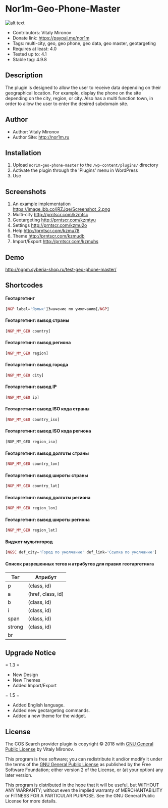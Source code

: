 # Nor1m-Geo-Phone-Master
![alt text](http://nor1m.ru/uploads/banner/11.png)
- Contributors: Vitaly Mironov
- Donate link: https://paypal.me/nor1m
- Tags: multi-city, geo, geo phone, geo data, geo master, geotargeting
- Requires at least: 4.0
- Tested up to: 4.1
- Stable tag: 4.9.8

## Description
The plugin is designed to allow the user to receive data depending on their geographical location. For example, display the phone on the site depending on the city, region, or city. Also has a multi function town, in order to allow the user to enter the desired subdomain site.

## Author
 
* Author: Vitaly Mironov
* Author Site: http://nor1m.ru
 
## Installation
 
1) Upload `nor1m-geo-phone-master` to the `/wp-content/plugins/` directory
2) Activate the plugin through the 'Plugins' menu in WordPress
3) Use

## Screenshots
 
1. An example implementation https://image.ibb.co/jRZJqe/Screenshot_2.png
2. Multi-city http://prntscr.com/kzmtsc
3. Geotargeting http://prntscr.com/kzmtyu
4. Settings http://prntscr.com/kzmu2o
5. Help http://prntscr.com/kzmu78
6. Theme http://prntscr.com/kzmudb
7. Import/Export http://prntscr.com/kzmuhs

## Demo
http://ngpm.syberia-shop.ru/test-geo-phone-master/

## Shortcodes

#### Геотаргетинг
```php
[NGP label='Ярлык']Значение по умолчанию[/NGP]
```
#### Геотаргетинг: вывод страны
```php
[NGP_MY_GEO country]
```
#### Геотаргетинг: вывод региона
```php
[NGP_MY_GEO region]
```
#### Геотаргетинг: вывод города
```php
[NGP_MY_GEO city]
```
#### Геотаргетинг: вывод IP
```php
[NGP_MY_GEO ip]
```
#### Геотаргетинг: вывод ISO кода страны
```php
[NGP_MY_GEO country_iso]
```
#### Геотаргетинг: вывод ISO кода региона
```html
[NGP_MY_GEO region_iso]
```
#### Геотаргетинг: вывод долготы страны
```php
[NGP_MY_GEO country_lon]
```
#### Геотаргетинг: вывод широты страны
```php
[NGP_MY_GEO country_lat]
```
#### Геотаргетинг: вывод долготы региона
```php
[NGP_MY_GEO region_lon]
```
#### Геотаргетинг: вывод широты региона
```php
[NGP_MY_GEO region_lat]
```
#### Виджет мультигород
```php
[NGSC def_city='Город по умолчанию' def_link='Ссылка по умолчанию']
```
#### Список разрешенных тегов и атрибутов для правил геотаргетинга
| Тег        | Атрибут           |
| ------------- |-------------|
| p        | (class, id)           | 
| a        | (href, class, id)           | 
| b        | (class, id)           | 
| i        | (class, id)           | 
| span        | (class, id)           | 
| strong        | (class, id)           | 
| br        |            | 


## Upgrade Notice
= 1.3 =
* New Design
* New Themes
* Added Import/Export
  
= 1.5 =
* Added English language. 
* Added new geotargeting commands. 
* Added a new theme for the widget.
## License
 
The COS Search provider plugin is copyright © 2018 with
[GNU General Public License][] by Vitaly Mironov. 
 
This program is free software; you can redistribute it
and/or modify it under the terms of the
[GNU General Public License][] as published by the Free
Software Foundation; either version 2 of the License, or
(at your option) any later version.
 
This program is distributed in the hope that it will be
useful, but WITHOUT ANY WARRANTY; without even the implied
warranty of MERCHANTABILITY or FITNESS FOR A PARTICULAR
PURPOSE. See the GNU General Public License for more details.
 
[GNU General Public License]: http://www.gnu.org/copyleft/gpl.html
